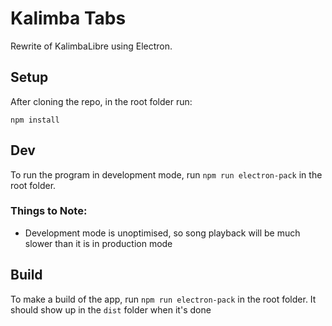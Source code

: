 # Kalimba Tabs

Rewrite of KalimbaLibre using Electron.

## Setup

After cloning the repo, in the root folder run:

`npm install`

## Dev

To run the program in development mode, run `npm run electron-pack` in the root folder.

### Things to Note:

- Development mode is unoptimised, so song playback will be much slower than it is in production mode

## Build

To make a build of the app, run `npm run electron-pack` in the root folder. It should show up in the `dist` folder when it's done
